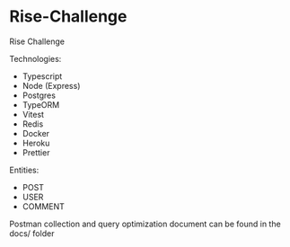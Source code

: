 # Rise-Challenge
Rise Challenge

Technologies:
 - Typescript
 - Node (Express)
 - Postgres
 - TypeORM
 - Vitest
 - Redis
 - Docker
 - Heroku
 - Prettier

Entities:
  - POST
  - USER
  - COMMENT

Postman collection and query optimization document can be found in the docs/ folder
